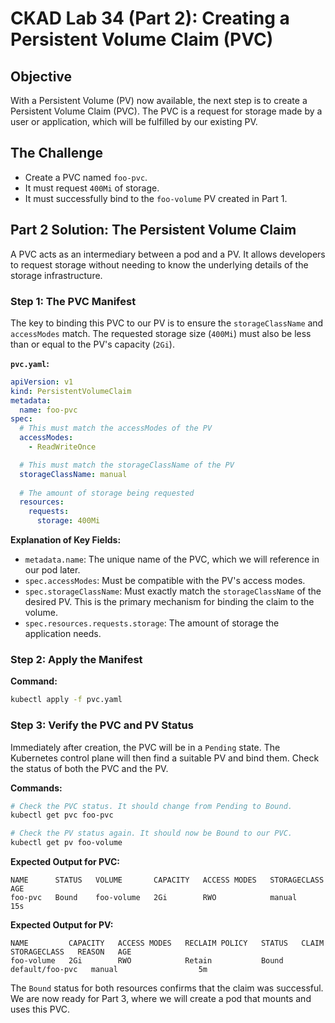 # CKAD Lab 34 (Part 2): Creating a Persistent Volume Claim (PVC)

## Objective
With a Persistent Volume (PV) now available, the next step is to create a Persistent Volume Claim (PVC). The PVC is a request for storage made by a user or application, which will be fulfilled by our existing PV.

## The Challenge

-   Create a PVC named `foo-pvc`.
-   It must request `400Mi` of storage.
-   It must successfully bind to the `foo-volume` PV created in Part 1.

## Part 2 Solution: The Persistent Volume Claim
A PVC acts as an intermediary between a pod and a PV. It allows developers to request storage without needing to know the underlying details of the storage infrastructure.

### Step 1: The PVC Manifest
The key to binding this PVC to our PV is to ensure the `storageClassName` and `accessModes` match. The requested storage size (`400Mi`) must also be less than or equal to the PV's capacity (`2Gi`).

**`pvc.yaml`:**
```yaml
apiVersion: v1
kind: PersistentVolumeClaim
metadata:
  name: foo-pvc
spec:
  # This must match the accessModes of the PV
  accessModes:
    - ReadWriteOnce

  # This must match the storageClassName of the PV
  storageClassName: manual
  
  # The amount of storage being requested
  resources:
    requests:
      storage: 400Mi
```

**Explanation of Key Fields:**
-   `metadata.name`: The unique name of the PVC, which we will reference in our pod later.
-   `spec.accessModes`: Must be compatible with the PV's access modes.
-   `spec.storageClassName`: Must exactly match the `storageClassName` of the desired PV. This is the primary mechanism for binding the claim to the volume.
-   `spec.resources.requests.storage`: The amount of storage the application needs.

### Step 2: Apply the Manifest

**Command:**
```bash
kubectl apply -f pvc.yaml
```

### Step 3: Verify the PVC and PV Status
Immediately after creation, the PVC will be in a `Pending` state. The Kubernetes control plane will then find a suitable PV and bind them. Check the status of both the PVC and the PV.

**Commands:**
```bash
# Check the PVC status. It should change from Pending to Bound.
kubectl get pvc foo-pvc

# Check the PV status again. It should now be Bound to our PVC.
kubectl get pv foo-volume
```

**Expected Output for PVC:**
```
NAME      STATUS   VOLUME       CAPACITY   ACCESS MODES   STORAGECLASS   AGE
foo-pvc   Bound    foo-volume   2Gi        RWO            manual         15s
```

**Expected Output for PV:**
```
NAME         CAPACITY   ACCESS MODES   RECLAIM POLICY   STATUS   CLAIM             STORAGECLASS   REASON   AGE
foo-volume   2Gi        RWO            Retain           Bound    default/foo-pvc   manual                  5m
```

The `Bound` status for both resources confirms that the claim was successful. We are now ready for Part 3, where we will create a pod that mounts and uses this PVC.
